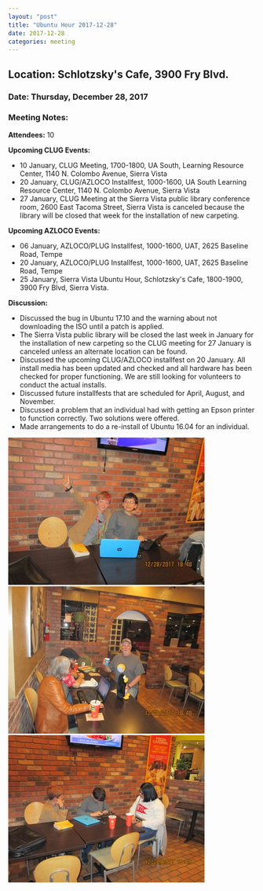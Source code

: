```yaml
---
layout: "post"
title: "Ubuntu Hour 2017-12-28"
date: 2017-12-28
categories: meeting
---
```


## Location: Schlotzsky's Cafe, 3900 Fry Blvd.

### Date: Thursday, December 28, 2017

### Meeting Notes:

**Attendees:** 10

**Upcoming CLUG Events:**

 * 10 January, CLUG Meeting, 1700-1800, UA South, Learning Resource Center, 1140 N. Colombo Avenue, Sierra Vista
 * 20 January, CLUG/AZLOCO Installfest, 1000-1600, UA South Learning Resource Center, 1140 N. Colombo Avenue, Sierra Vista
 * 27 January, CLUG Meeting at the Sierra Vista public library conference room, 2600 East Tacoma Street, Sierra Vista is canceled because the library will be closed that week for the installation of new carpeting.
 
**Upcoming AZLOCO Events:**

 * 06 January, AZLOCO/PLUG Installfest, 1000-1600, UAT, 2625 Baseline Road, Tempe
 * 20 January, AZLOCO/PLUG Installfest, 1000-1600, UAT, 2625 Baseline Road, Tempe
 * 25 January, Sierra Vista Ubuntu Hour, Schlotzsky's Cafe, 1800-1900, 3900 Fry Blvd, Sierra Vista.
 
**Discussion:**

 * Discussed the bug in Ubuntu 17.10 and the warning about not downloading the ISO until a patch is applied.
 * The Sierra Vista public library will be closed the last week in January for the installation of new carpeting so the CLUG meeting for 27 January is canceled unless an alternate location can be found.
 * Discussed the upcoming CLUG/AZLOCO installfest on 20 January.  All install media has been updated and checked and all hardware has been checked for proper functioning.  We are still looking for volunteers to conduct the actual installs.
 * Discussed future installfests that are scheduled for April, August, and November.
 * Discussed a problem that an individual had with getting an Epson printer to function correctly.  Two solutions were offered.
 * Made arrangements to do a re-install of Ubuntu 16.04 for an individual.

![alt text](https://raw.githubusercontent.com/CochiseLinuxUsersGroup/CochiseLinuxUsersGroup.github.io/master/images/SierraVistaUbuntuHour_2017-12-28_1-400x400.JPG)
![alt text](https://raw.githubusercontent.com/CochiseLinuxUsersGroup/CochiseLinuxUsersGroup.github.io/master/images/SierraVistaUbuntuHour_2017-12-28_2-400x400.JPG)
![alt text](https://raw.githubusercontent.com/CochiseLinuxUsersGroup/CochiseLinuxUsersGroup.github.io/master/images/SierraVistaUbuntuHour_2017-12-28_3-400x400.JPG)
